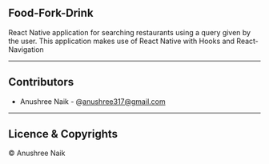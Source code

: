 ## Food-Fork-Drink

React Native application for searching restaurants using a query given by the user. 
This application makes use of React Native with Hooks and React-Navigation 

---
## Contributors

- Anushree Naik - @<anushree317@gmail.com>

---
## Licence & Copyrights 

&copy; Anushree Naik

